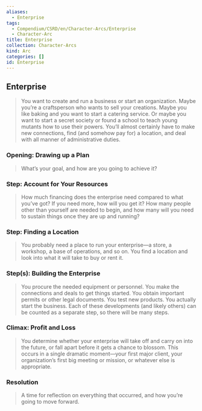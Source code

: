 ```yaml
---
aliases:
  - Enterprise
tags:
  - Compendium/CSRD/en/Character-Arcs/Enterprise
  - Character-Arc
title: Enterprise
collection: Character-Arcs
kind: Arc
categories: []
id: Enterprise
---
```

## Enterprise  
>You want to create and run a business or start an organization. Maybe you’re a craftsperson who wants to sell your creations. Maybe you like baking and you want to start a catering service. Or maybe you want to start a secret society or found a school to teach young mutants how to use their powers. You’ll almost certainly have to make new connections, find (and somehow pay for) a location, and deal with all manner of administrative duties.    
### Opening: Drawing up a Plan   
>What’s your goal, and how are you going to achieve it?    
### Step: Account for Your Resources   
>How much financing does the enterprise need compared to what you’ve got? If you need more, how will you get it? How many people other than yourself are needed to begin, and how many will you need to sustain things once they are up and running?    
### Step: Finding a Location   
>You probably need a place to run your enterprise—a store, a workshop, a base of operations, and so on. You find a location and look into what it will take to buy or rent it.    
### Step(s): Building the Enterprise   
>You procure the needed equipment or personnel. You make the connections and deals to get things started. You obtain important permits or other legal documents. You test new products. You actually start the business. Each of these developments (and likely others) can be counted as a separate step, so there will be many steps.    
### Climax: Profit and Loss   
>You determine whether your enterprise will take off and carry on into the future, or fall apart before it gets a chance to blossom. This occurs in a single dramatic moment—your first major client, your organization’s first big meeting or mission, or whatever else is appropriate.    
### Resolution   
>A time for reflection on everything that occurred, and how you’re going to move forward.
